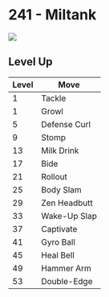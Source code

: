 # 241 - Miltank
![][241]

## Level Up

Level | Move
---   | ---
  1   | Tackle
  1   | Growl
  5   | Defense Curl
  9   | Stomp
 13   | Milk Drink
 17   | Bide
 21   | Rollout
 25   | Body Slam
 29   | Zen Headbutt
 33   | Wake-Up Slap
 37   | Captivate
 41   | Gyro Ball
 45   | Heal Bell
 49   | Hammer Arm
 53   | Double-Edge



[241]: ../img/pokemon/241.png
